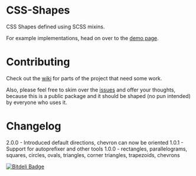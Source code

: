 CSS-Shapes
==========

CSS Shapes defined using SCSS mixins.

For example implementations, head on over to the [demo page](http://ilanbiala.github.io/CSS-Shapes).

Contributing
============

Check out the [wiki](https://github.com/ilanbiala/CSS-Shapes/wiki) for parts of the project that need some work.

Also, please feel free to skim over the [issues](https://github.com/ilanbiala/CSS-Shapes/issues?state=open) and offer your thoughts, because this is a public package and it should be shaped (no pun intended) by everyone who uses it.

Changelog
=========
2.0.0 - Introduced default directions, chevron can now be oriented
1.0.1 - Support for autoprefixer and other tools
1.0.0 - rectangles, parallelograms, squares, circles, ovals, triangles, corner triangles, trapezoids, chevrons

[![Bitdeli Badge](https://d2weczhvl823v0.cloudfront.net/ilanbiala/css-shapes/trend.png)](https://bitdeli.com/free "Bitdeli Badge")
